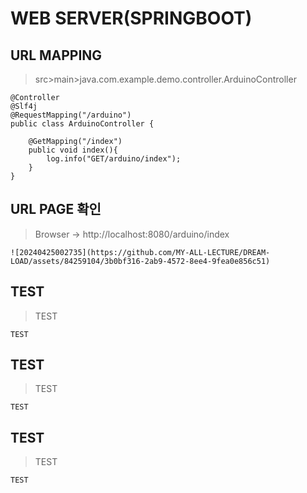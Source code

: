 # WEB SERVER(SPRINGBOOT)

URL MAPPING 
---
> src>main>java.com.example.demo.controller.ArduinoController
```
@Controller
@Slf4j
@RequestMapping("/arduino")
public class ArduinoController {

    @GetMapping("/index")
    public void index(){
        log.info("GET/arduino/index");
    }
}

```

URL PAGE 확인
---
> Browser -> http://localhost:8080/arduino/index
```
![20240425002735](https://github.com/MY-ALL-LECTURE/DREAM-LOAD/assets/84259104/3b0bf316-2ab9-4572-8ee4-9fea0e856c51)

```

TEST
---
> TEST
```
TEST
```

TEST
---
> TEST
```
TEST
```

TEST
---
> TEST
```
TEST
```

